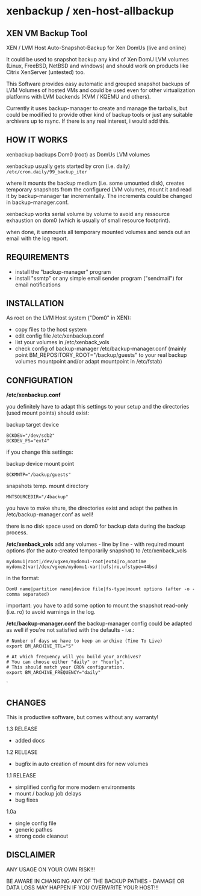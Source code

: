# xenbackup / xen-host-allbackup
XEN VM Backup Tool
------------------
XEN / LVM Host Auto-Snapshot-Backup for Xen DomUs (live and online)


It could be used to snapshot backup any kind of Xen DomU LVM volumes (Linux, FreeBSD, NetBSD and windows) and should work on products like Citrix XenServer (untested) too.

This Software provides easy automatic and grouped snapshot backups of LVM Volumes of hosted VMs and could be used even for other virtualization platforms with LVM backends (KVM / KQEMU and others). 

Currently it uses backup-manager to create and manage the tarballs, but could be modified to provide other kind of backup tools or just any suitable archivers up to rsync. If there is any real interest, i would add this.


HOW IT WORKS
------------
xenbackup backups Dom0 (root) as DomUs LVM volumes

xenbackup usually gets started by cron (i.e. daily)
```/etc/cron.daily/99_backup_iter```

where it mounts the backup medium (i.e. some umounted disk), creates temporary snapshots from the configured LVM volumes, mount it and read it by backup-manager tar incrementally. The increments could be changed in backup-manager.conf.

xenbackup works serial volume by volume to avoid any ressource exhaustion on dom0 (which is usually of small resource footprint).

when done, it unmounts all temporary mounted volumes and sends out an email with the log report.


REQUIREMENTS
------------
 - install the "backup-manager" program
 - install "ssmtp" or any simple email sender program ("sendmail") for email notifications



INSTALLATION
------------
As root on the LVM Host system ("Dom0" in XEN):

 - copy files to the host system
 - edit config file /etc/xenbackup.conf
 - list your volumes in /etc/xenback_vols
 - check config of backup-manager /etc/backup-manager.conf (mainly point BM_REPOSITORY_ROOT="/backup/guests" to your real backup volumes mountpoint and/or adapt mountpoint in /etc/fstab)


CONFIGURATION
-------------

**/etc/xenbackup.conf**

you definitely have to adapt this settings to your setup and the directories (used mount points) should exist:

backup target device
```
BCKDEV="/dev/sdb2"
BCKDEV_FS="ext4"
```

if you change this settings:

backup device mount point
```
BCKMNTP="/backup/guests"
```

snapshots temp. mount directory
```
MNTSOURCEDIR="/4backup"
```

you have to make shure, the directories exist and adapt the pathes in /etc/backup-manager.conf as well!

there is no disk space used on dom0 for backup data during the backup process.

**/etc/xenback_vols**
add any volumes - line by line - with required mount options (for the auto-created temporarily snapshot) to 
/etc/xenback_vols


```
mydomu1|root|/dev/vgxen/mydomu1-root|ext4|ro,noatime
mydomu2|var|/dev/vgxen/mydomu1-var||ufs|ro,ufstype=44bsd
```

in the format:

```
DomU name|partition name|device file|fs-type|mount options (after -o - comma separated)
```

important: you have to add some option to mount the snapshot read-only (i.e. ro) to avoid warnings in the log.

**/etc/backup-manager.conf**
the backup-manager config could be adapted as well if you're not satisfied with the defaults - i.e.:

```
# Number of days we have to keep an archive (Time To Live)
export BM_ARCHIVE_TTL="5"

# At which frequency will you build your archives?
# You can choose either "daily" or "hourly".
# This should match your CRON configuration.
export BM_ARCHIVE_FREQUENCY="daily"
```
`


CHANGES
--------
This is productive software, but comes without any warranty!

1.3 RELEASE
 - added docs

1.2 RELEASE
 - bugfix in auto creation of mount dirs for new volumes


1.1 RELEASE
 - simplified config for more modern environments
 - mount / backup job delays
 - bug fixes

1.0a
 - single config file
 - generic pathes
 - strong code cleanout


DISCLAIMER
-----------
ANY USAGE ON YOUR OWN RISK!!!

BE AWARE IN CHANGING ANY OF THE BACKUP PATHES - DAMAGE OR DATA LOSS MAY HAPPEN IF YOU OVERWRITE YOUR HOST!!!
